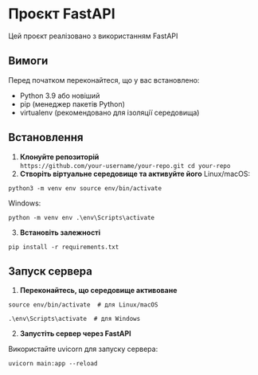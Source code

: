 # Проєкт FastAPI

Цей проєкт реалізовано з використанням FastAPI
## Вимоги

Перед початком переконайтеся, що у вас встановлено:
- Python 3.9 або новіший
- pip (менеджер пакетів Python)
- virtualenv (рекомендовано для ізоляції середовища)

## Встановлення

1. **Клонуйте репозиторій**  
   ```https://github.com/your-username/your-repo.git cd your-repo```
2. **Створіть віртуальне середовище та активуйте його**
Linux/macOS:

```python3 -m venv env source env/bin/activate```

Windows:

```python -m venv env .\env\Scripts\activate```

3. **Встановіть залежності**

```pip install -r requirements.txt```

## Запуск сервера
1. **Переконайтесь, що середовище активоване**

```source env/bin/activate  # для Linux/macOS```

```.\env\Scripts\activate  # для Windows```

2. **Запустіть сервер через FastAPI**

Використайте uvicorn для запуску сервера:

```uvicorn main:app --reload```
